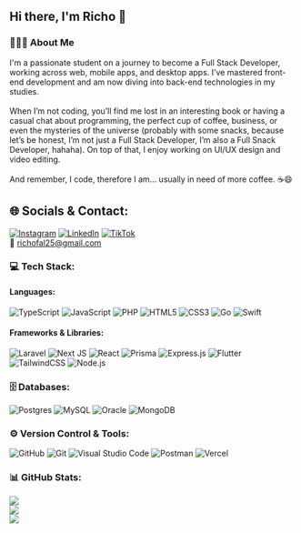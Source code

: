 ## Hi there, I'm Richo 👋

### 👨🏻‍💻 About Me
I'm a passionate student on a journey to become a Full Stack Developer, working across web, mobile apps, and desktop apps. I’ve mastered front-end development and am now diving into back-end technologies in my studies.<br><br>When I’m not coding, you’ll find me lost in an interesting book or having a casual chat about programming, the perfect cup of coffee, business, or even the mysteries of the universe (probably with some snacks, because let’s be honest, I’m not just a Full Stack Developer, I’m also a Full Snack Developer, hahaha). On top of that, I enjoy working on UI/UX design and video editing.<br><br>And remember, I code, therefore I am... usually in need of more coffee. ☕😄

## 🌐 Socials & Contact:
[![Instagram](https://img.shields.io/badge/Instagram-%23E4405F.svg?logo=Instagram&logoColor=white)](https://instagram.com/richofal) [![LinkedIn](https://img.shields.io/badge/LinkedIn-%230077B5.svg?logo=linkedin&logoColor=white)](https://linkedin.com/in/richofebrian) [![TikTok](https://img.shields.io/badge/TikTok-%23000000.svg?logo=TikTok&logoColor=white)](https://tiktok.com/@richofal)  
📧 [richofal25@gmail.com](mailto:richofal25@gmail.com)

### 💻 Tech Stack:
#### Languages:
![TypeScript](https://img.shields.io/badge/typescript-%23007ACC.svg?style=for-the-badge&logo=typescript&logoColor=white) ![JavaScript](https://img.shields.io/badge/javascript-%23323330.svg?style=for-the-badge&logo=javascript&logoColor=%23F7DF1E) ![PHP](https://img.shields.io/badge/php-%23777BB4.svg?style=for-the-badge&logo=php&logoColor=white) ![HTML5](https://img.shields.io/badge/html5-%23E34F26.svg?style=for-the-badge&logo=html5&logoColor=white) ![CSS3](https://img.shields.io/badge/css3-%231572B6.svg?style=for-the-badge&logo=css3&logoColor=white) ![Go](https://img.shields.io/badge/go-%2300ADD8.svg?style=for-the-badge&logo=go&logoColor=white) ![Swift](https://img.shields.io/badge/swift-F54A2A?style=for-the-badge&logo=swift&logoColor=white)

#### Frameworks & Libraries:
![Laravel](https://img.shields.io/badge/laravel-%23FF2D20.svg?style=for-the-badge&logo=laravel&logoColor=white) ![Next JS](https://img.shields.io/badge/Next-black?style=for-the-badge&logo=next.js&logoColor=white) ![React](https://img.shields.io/badge/react-%2320232a.svg?style=for-the-badge&logo=react&logoColor=%2361DAFB) ![Prisma](https://img.shields.io/badge/Prisma-3982CE?style=for-the-badge&logo=Prisma&logoColor=white) ![Express.js](https://img.shields.io/badge/express.js-%23404d59.svg?style=for-the-badge&logo=express&logoColor=%2361DAFB) ![Flutter](https://img.shields.io/badge/Flutter-%2302569B.svg?style=for-the-badge&logo=Flutter&logoColor=white) ![TailwindCSS](https://img.shields.io/badge/tailwindcss-%2338B2AC.svg?style=for-the-badge&logo=tailwind-css&logoColor=white) ![Node.js](https://img.shields.io/badge/node.js-6DA55F?style=for-the-badge&logo=node.js&logoColor=white)

### 🗄️ Databases:
![Postgres](https://img.shields.io/badge/postgres-%23316192.svg?style=for-the-badge&logo=postgresql&logoColor=white) ![MySQL](https://img.shields.io/badge/mysql-4479A1.svg?style=for-the-badge&logo=mysql&logoColor=white) ![Oracle](https://img.shields.io/badge/Oracle-F80000?style=for-the-badge&logo=oracle&logoColor=white) ![MongoDB](https://img.shields.io/badge/mongodb-%2347A248.svg?style=for-the-badge&logo=mongodb&logoColor=white)

### ⚙️ Version Control & Tools:
![GitHub](https://img.shields.io/badge/github-%23121011.svg?style=for-the-badge&logo=github&logoColor=white) ![Git](https://img.shields.io/badge/git-%23F05033.svg?style=for-the-badge&logo=git&logoColor=white) ![Visual Studio Code](https://img.shields.io/badge/Visual_Studio_Code-0078d4?style=for-the-badge&logo=visual-studio-code&logoColor=white) ![Postman](https://img.shields.io/badge/Postman-FF6C37?style=for-the-badge&logo=postman&logoColor=white) ![Vercel](https://img.shields.io/badge/vercel-%23000000.svg?style=for-the-badge&logo=vercel&logoColor=white)

### 📊 GitHub Stats:
![](https://github-readme-stats.vercel.app/api?username=richofal&theme=dark&hide_border=false&include_all_commits=true&count_private=true)<br/>
![](https://github-readme-streak-stats.herokuapp.com/?user=richofal&theme=dark&hide_border=false)<br/>
![](https://github-readme-stats.vercel.app/api/top-langs/?username=richofal&theme=dark&hide_border=false&include_all_commits=true&count_private=true&layout=compact)
